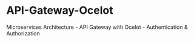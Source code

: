 # API-Gateway-Ocelot
Microservices Architecture - API Gateway with Ocelot - Authentication &amp; Authorization
